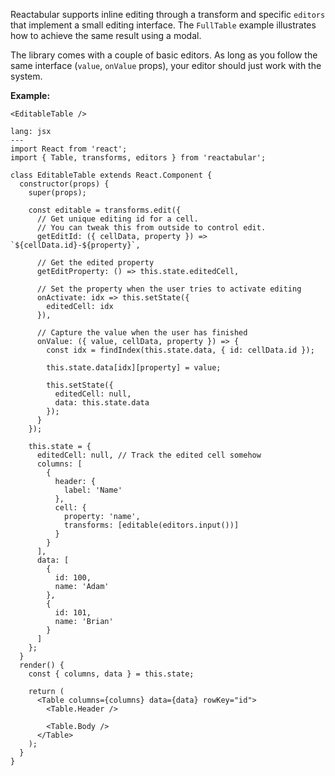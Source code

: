 Reactabular supports inline editing through a transform and specific `editors` that implement a small editing interface. The `FullTable` example illustrates how to achieve the same result using a modal.

The library comes with a couple of basic editors. As long as you follow the same interface (`value`, `onValue` props), your editor should just work with the system.

**Example:**

```react
<EditableTable />
```

```code
lang: jsx
---
import React from 'react';
import { Table, transforms, editors } from 'reactabular';

class EditableTable extends React.Component {
  constructor(props) {
    super(props);

    const editable = transforms.edit({
      // Get unique editing id for a cell.
      // You can tweak this from outside to control edit.
      getEditId: ({ cellData, property }) => `${cellData.id}-${property}`,

      // Get the edited property
      getEditProperty: () => this.state.editedCell,

      // Set the property when the user tries to activate editing
      onActivate: idx => this.setState({
        editedCell: idx
      }),

      // Capture the value when the user has finished
      onValue: ({ value, cellData, property }) => {
        const idx = findIndex(this.state.data, { id: cellData.id });

        this.state.data[idx][property] = value;

        this.setState({
          editedCell: null,
          data: this.state.data
        });
      }
    });

    this.state = {
      editedCell: null, // Track the edited cell somehow
      columns: [
        {
          header: {
            label: 'Name'
          },
          cell: {
            property: 'name',
            transforms: [editable(editors.input())]
          }
        }
      ],
      data: [
        {
          id: 100,
          name: 'Adam'
        },
        {
          id: 101,
          name: 'Brian'
        }
      ]
    };
  }
  render() {
    const { columns, data } = this.state;

    return (
      <Table columns={columns} data={data} rowKey="id">
        <Table.Header />

        <Table.Body />
      </Table>
    );
  }
}
```
